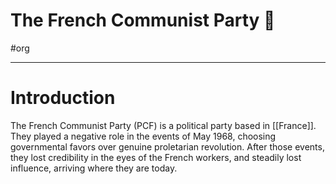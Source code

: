 # The French Communist Party 🚩
#org 

---
# Introduction
The French Communist Party (PCF) is a political party based in [[France]]. They played a negative role in the events of May 1968, choosing governmental favors over genuine proletarian revolution. After those events, they lost credibility in the eyes of the French workers, and steadily lost influence, arriving where they are today. 